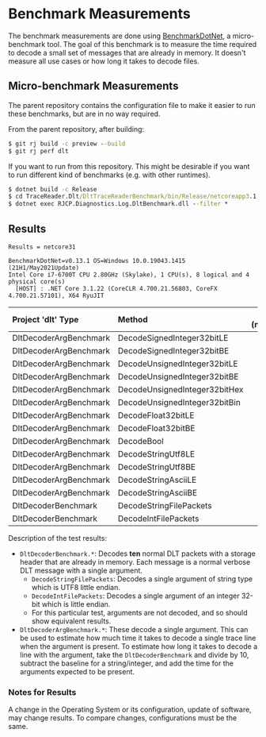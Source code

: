 # Benchmark Measurements

The benchmark measurements are done using
[BenchmarkDotNet](https://benchmarkdotnet.org/), a micro-benchmark tool. The
goal of this benchmark is to measure the time required to decode a small set of
messages that are already in memory. It doesn't measure all use cases or how
long it takes to decode files.

## Micro-benchmark Measurements

The parent repository contains the configuration file to make it easier to run
these benchmarks, but are in no way required.

From the parent repository, after building:

```cmd
$ git rj build -c preview --build
$ git rj perf dlt
```

If you want to run from this repository. This might be desirable if you want to
run different kind of benchmarks (e.g. with other runtimes).

```cmd
$ dotnet build -c Release
$ cd TraceReader.Dlt/DltTraceReaderBenchmark/bin/Release/netcoreapp3.1
$ dotnet exec RJCP.Diagnostics.Log.DltBenchmark.dll --filter *
```

## Results

```text
Results = netcore31

BenchmarkDotNet=v0.13.1 OS=Windows 10.0.19043.1415 (21H1/May2021Update)
Intel Core i7-6700T CPU 2.80GHz (Skylake), 1 CPU(s), 8 logical and 4 physical core(s)
  [HOST] : .NET Core 3.1.22 (CoreCLR 4.700.21.56803, CoreFX 4.700.21.57101), X64 RyuJIT
```

| Project 'dlt' Type     | Method                        | mean (netcore31) | stderr |
|:-----------------------|:------------------------------|-----------------:|-------:|
| DltDecoderArgBenchmark | DecodeSignedInteger32bitLE    | 10.53            | 0.03   |
| DltDecoderArgBenchmark | DecodeSignedInteger32bitBE    | 10.93            | 0.02   |
| DltDecoderArgBenchmark | DecodeUnsignedInteger32bitLE  | 10.78            | 0.03   |
| DltDecoderArgBenchmark | DecodeUnsignedInteger32bitBE  | 11.20            | 0.04   |
| DltDecoderArgBenchmark | DecodeUnsignedInteger32bitHex | 11.31            | 0.02   |
| DltDecoderArgBenchmark | DecodeUnsignedInteger32bitBin | 11.87            | 0.02   |
| DltDecoderArgBenchmark | DecodeFloat32bitLE            | 9.06             | 0.03   |
| DltDecoderArgBenchmark | DecodeFloat32bitBE            | 9.47             | 0.02   |
| DltDecoderArgBenchmark | DecodeBool                    | 7.03             | 0.05   |
| DltDecoderArgBenchmark | DecodeStringUtf8LE            | 54.68            | 0.14   |
| DltDecoderArgBenchmark | DecodeStringUtf8BE            | 54.33            | 0.14   |
| DltDecoderArgBenchmark | DecodeStringAsciiLE           | 43.87            | 0.09   |
| DltDecoderArgBenchmark | DecodeStringAsciiBE           | 42.90            | 0.07   |
| DltDecoderBenchmark    | DecodeStringFilePackets       | 3569.30          | 4.02   |
| DltDecoderBenchmark    | DecodeIntFilePackets          | 3136.45          | 9.48   |

Description of the test results:

* `DltDecoderBenchmark.*`: Decodes **ten** normal DLT packets with a storage
  header that are already in memory. Each message is a normal verbose DLT
  message with a single argument.
  * `DecodeStringFilePackets`: Decodes a single argument of string type which is
    UTF8 little endian.
  * `DecodeIntFilePackets`: Decodes a single argument of an integer 32-bit which
    is little endian.
  * For this particular test, arguments are not decoded, and so should show
    equivalent results.
* `DltDecoderArgBenchmark.*`: These decode a single argument. This can be used
  to estimate how much time it takes to decode a single trace line when the
  argument is present. To estimate how long it takes to decode a line with the
  argument, take the `DltDecoderBenchmark` and divide by 10, subtract the
  baseline for a string/integer, and add the time for the arguments expected to
  be present.

### Notes for Results

A change in the Operating System or its configuration, update of software, may
change results. To compare changes, configurations must be the same.
